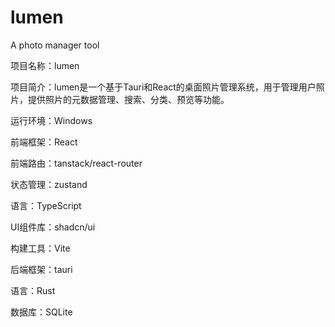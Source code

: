 # lumen

A photo manager tool

项目名称：lumen

项目简介：lumen是一个基于Tauri和React的桌面照片管理系统，用于管理用户照片，提供照片的元数据管理、搜索、分类、预览等功能。

运行环境：Windows

前端框架：React

前端路由：tanstack/react-router

状态管理：zustand

语言：TypeScript

UI组件库：shadcn/ui

构建工具：Vite

后端框架：tauri

语言：Rust

数据库：SQLite

